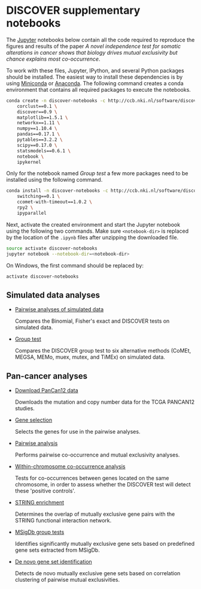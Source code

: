 # DISCOVER supplementary notebooks

The [Jupyter](http://jupyter.org) notebooks below contain all the code required to reproduce the figures and results of the paper *A novel independence test for somatic alterations in cancer shows that biology drives mutual exclusivity but chance explains most co-occurrence*.

To work with these files, Jupyter, IPython, and several Python packages should be installed. The easiest way to install these dependencies is by using [Miniconda](http://conda.pydata.org/miniconda.html) or [Anaconda](https://www.continuum.io/why-anaconda). The following command creates a conda environment that contains all required packages to execute the notebooks.

```bash
conda create -n discover-notebooks -c http://ccb.nki.nl/software/discover/repos/conda \
    corclust==0.1 \
    discover==0.9 \
    matplotlib==1.5.1 \
    networkx==1.11 \
    numpy==1.10.4 \
    pandas==0.17.1 \
    pytables==3.2.2 \
    scipy==0.17.0 \
    statsmodels==0.6.1 \
    notebook \
    ipykernel
```

Only for the notebook named *Group test* a few more packages need to be installed using the following command.

```bash
conda install -n discover-notebooks -c http://ccb.nki.nl/software/discover/repos/conda -c r -c msys2 \
    switching==0.1 \
    ccomet-with-timeout==1.0.2 \
    rpy2 \
    ipyparallel
```
	
Next, activate the created environment and start the Jupyter notebook using the following two commands. Make sure `<notebook-dir>` is replaced by the location of the `.ipynb` files after unzipping the downloaded file.
	
```bash
source activate discover-notebooks
jupyter notebook --notebook-dir=<notebook-dir>
```
	
On Windows, the first command should be replaced by:
	
```bash
activate discover-notebooks
```


## Simulated data analyses

* [Pairwise analyses of simulated data](notebooks/Pairwise%20analyses%20of%20simulated%20data.ipynb)

  Compares the Binomial, Fisher's exact and DISCOVER tests on simulated data.


* [Group test](notebooks/Group%20test.ipynb)

  Compares the DISCOVER group test to six alternative methods (CoMEt, MEGSA, MEMo, muex, mutex, and TiMEx) on simulated data.


## Pan-cancer analyses

* [Download PanCan12 data](notebooks/Download%20PanCan12%20data.ipynb)

  Downloads the mutation and copy number data for the TCGA PANCAN12 studies.


* [Gene selection](notebooks/Gene%20selection.ipynb)

  Selects the genes for use in the pairwise analyses.


* [Pairwise analysis](notebooks/Pairwise%20analysis.ipynb)

  Performs pairwise co-occurrence and mutual exclusivity analyses.


* [Within-chromosome co-occurrence analysis](notebooks/Within-chromosome%20co-occurrence%20analysis.ipynb)

  Tests for co-occurrences between genes located on the same chromosome, in order to assess whether the DISCOVER test will detect these 'positive controls'.


* [STRING enrichment](notebooks/STRING%20enrichment.ipynb)

  Determines the overlap of mutually exclusive gene pairs with the STRING functional interaction network.


* [MSigDb group tests](notebooks/MSigDb%20group%20tests.ipynb)

  Identifies significantly mutually exclusive gene sets based on predefined gene sets extracted from MSigDb.


* [De novo gene set identification](notebooks/De%20novo%20gene%20set%20identification.ipynb)

  Detects de novo mutually exclusive gene sets based on correlation clustering of pairwise mutual exclusivities.
